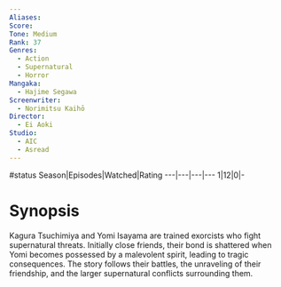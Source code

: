 ```yaml
---
Aliases:
Score:
Tone: Medium
Rank: 37
Genres:
  - Action
  - Supernatural
  - Horror
Mangaka:
  - Hajime Segawa
Screenwriter:
  - Norimitsu Kaihō
Director:
  - Ei Aoki
Studio:
  - AIC
  - Asread
---
```

#status
Season|Episodes|Watched|Rating
---|---|---|---
1|12|0|-

# Synopsis
Kagura Tsuchimiya and Yomi Isayama are trained exorcists who fight supernatural threats. Initially close friends, their bond is shattered when Yomi becomes possessed by a malevolent spirit, leading to tragic consequences. The story follows their battles, the unraveling of their friendship, and the larger supernatural conflicts surrounding them.
